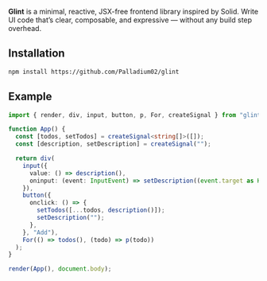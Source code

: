 **Glint** is a minimal, reactive, JSX-free frontend library inspired by Solid.
Write UI code that’s clear, composable, and expressive — without any build step overhead.

## Installation

```bash
npm install https://github.com/Palladium02/glint
```

## Example

```typescript
import { render, div, input, button, p, For, createSignal } from "glint";

function App() {
  const [todos, setTodos] = createSignal<string[]>([]);
  const [description, setDescription] = createSignal("");

  return div(
    input({
      value: () => description(),
      oninput: (event: InputEvent) => setDescription((event.target as HTMLInputElement).value),
    }),
    button({
      onclick: () => {
        setTodos([...todos, description()]);
        setDescription("");
      },
    }, "Add"),
    For(() => todos(), (todo) => p(todo))
  );
}

render(App(), document.body);

```
